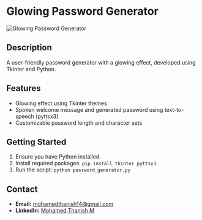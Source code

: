 # Glowing Password Generator

![Glowing Password Generator](screenshot.png)

## Description
A user-friendly password generator with a glowing effect, developed using Tkinter and Python.

## Features
- Glowing effect using Tkinter themes
- Spoken welcome message and generated password using text-to-speech (pyttsx3)
- Customizable password length and character sets

## Getting Started
1. Ensure you have Python installed.
2. Install required packages: `pip install tkinter pyttsx3`
3. Run the script: `python password_generator.py`

## Contact
- **Email:** [mohamedthanish14@gmail.com](mailto:mohamedthanish14@gmail.com)
- **LinkedIn:** [Mohamed Thanish M](https://www.linkedin.com/in/mohamed-thanish-m-b82053218/)
